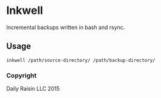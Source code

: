 # Inkwell

Incremental backups written in bash and rsync.

## Usage

    inkwell /path/source-directory/ /path/backup-directory/

### Copyright

Daily Raisin LLC 2015
